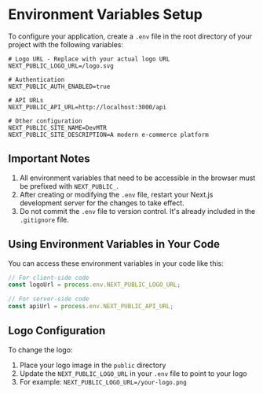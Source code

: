 # Environment Variables Setup

To configure your application, create a `.env` file in the root directory of your project with the following variables:

```
# Logo URL - Replace with your actual logo URL
NEXT_PUBLIC_LOGO_URL=/logo.svg

# Authentication
NEXT_PUBLIC_AUTH_ENABLED=true

# API URLs
NEXT_PUBLIC_API_URL=http://localhost:3000/api

# Other configuration
NEXT_PUBLIC_SITE_NAME=DevMTR
NEXT_PUBLIC_SITE_DESCRIPTION=A modern e-commerce platform
```

## Important Notes

1. All environment variables that need to be accessible in the browser must be prefixed with `NEXT_PUBLIC_`.
2. After creating or modifying the `.env` file, restart your Next.js development server for the changes to take effect.
3. Do not commit the `.env` file to version control. It's already included in the `.gitignore` file.

## Using Environment Variables in Your Code

You can access these environment variables in your code like this:

```javascript
// For client-side code
const logoUrl = process.env.NEXT_PUBLIC_LOGO_URL;

// For server-side code
const apiUrl = process.env.NEXT_PUBLIC_API_URL;
```

## Logo Configuration

To change the logo:

1. Place your logo image in the `public` directory
2. Update the `NEXT_PUBLIC_LOGO_URL` in your `.env` file to point to your logo
3. For example: `NEXT_PUBLIC_LOGO_URL=/your-logo.png`
